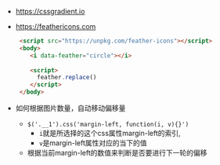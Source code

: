 


- https://cssgradient.io
- https://feathericons.com
  ```html
   <script src="https://unpkg.com/feather-icons"></script>
   <body>
      <i data-feather="circle"></i>
     
      <script>
        feather.replace()
      </script>
   </body>
  ```

- 如何根据图片数量，自动移动偏移量
  - `$('.__1').css('margin-left, function(i, v){}')`
    - `i`就是所选择的这个css属性margin-left的索引,
    - `v`是margin-left属性对应的当下的值
  - 根据当前margin-left的数值来判断是否要进行下一轮的偏移
